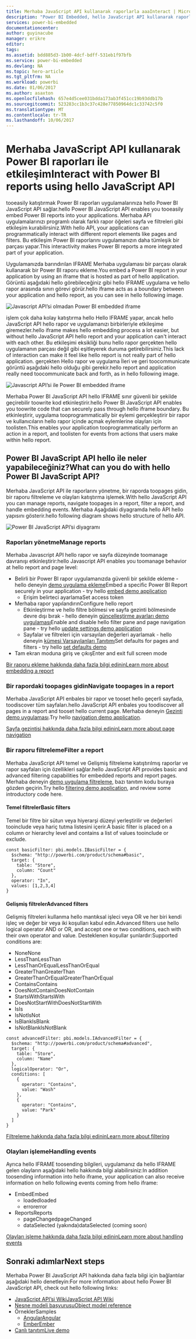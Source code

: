 ```yaml
---
title: Merhaba JavaScript API kullanarak raporlarla aaaInteract | Microsoft Docs
description: "Power BI Embedded, hello JavaScript API kullanarak raporlarla etkileşim"
services: power-bi-embedded
documentationcenter: 
author: guyinacube
manager: erikre
editor: 
tags: 
ms.assetid: bdd885d3-1b00-4dcf-bdff-531eb1f97bfb
ms.service: power-bi-embedded
ms.devlang: NA
ms.topic: hero-article
ms.tgt_pltfrm: NA
ms.workload: powerbi
ms.date: 01/06/2017
ms.author: asaxton
ms.openlocfilehash: 657e4d5cee031bdda173ab3f451cc19b93ddb17b
ms.sourcegitcommit: 523283cc1b3c37c428e77850964dc1c33742c5f0
ms.translationtype: MT
ms.contentlocale: tr-TR
ms.lasthandoff: 10/06/2017
---
```

# <a name="interact-with-power-bi-reports-using-hello-javascript-api"></a><span data-ttu-id="aebc6-103">Merhaba JavaScript API kullanarak Power BI raporları ile etkileşim</span><span class="sxs-lookup"><span data-stu-id="aebc6-103">Interact with Power BI reports using hello JavaScript API</span></span>
<span data-ttu-id="aebc6-104">tooeasily katıştırmak Power BI raporları uygulamalarınıza hello Power BI JavaScript API sağlar.</span><span class="sxs-lookup"><span data-stu-id="aebc6-104">hello Power BI JavaScript API enables you tooeasily embed Power BI reports into your applications.</span></span> <span data-ttu-id="aebc6-105">Merhaba API uygulamalarınızı programlı olarak farklı rapor öğeleri sayfa ve filtreleri gibi etkileşim kurabilirsiniz.</span><span class="sxs-lookup"><span data-stu-id="aebc6-105">With hello API, your applications can programmatically interact with different report elements like pages and filters.</span></span> <span data-ttu-id="aebc6-106">Bu etkileşim Power BI raporlarını uygulamanızın daha tümleşik bir parçası yapar.</span><span class="sxs-lookup"><span data-stu-id="aebc6-106">This interactivity makes Power BI reports a more integrated part of your application.</span></span>

<span data-ttu-id="aebc6-107">Uygulamanızda barındırılan IFRAME Merhaba uygulaması bir parçası olarak kullanarak bir Power BI raporu ekleme.</span><span class="sxs-lookup"><span data-stu-id="aebc6-107">You embed a Power BI report in your application by using an iframe that is hosted as part of hello application.</span></span> <span data-ttu-id="aebc6-108">Görüntü aşağıdaki hello görebileceğiniz gibi hello IFRAME uygulama ve hello rapor arasında sınırı görevi görür.</span><span class="sxs-lookup"><span data-stu-id="aebc6-108">hello iframe acts as a boundary between your application and hello report, as you can see in hello following image.</span></span> 

![Javascript API’si olmadan Power BI embedded iframe](media/powerbi-embedded-interact-with-reports/powerbi-embedded-interact-report-1.png)

<span data-ttu-id="aebc6-110">işlem çok daha kolay katıştırma hello Hello IFRAME yapar, ancak hello JavaScript API hello rapor ve uygulamanızı birbirleriyle etkileşime giremezler.</span><span class="sxs-lookup"><span data-stu-id="aebc6-110">hello iframe makes hello embedding process a lot easier, but without hello JavaScript API hello report and your application can't interact with each other.</span></span> <span data-ttu-id="aebc6-111">Bu etkileşimi eksikliği bunu hello rapor gerçekten hello uygulamanın parçası değil gibi eşitleyerek duruma getirebilirsiniz.</span><span class="sxs-lookup"><span data-stu-id="aebc6-111">This lack of interaction can make it feel like hello report is not really part of hello application.</span></span> <span data-ttu-id="aebc6-112">gerçekten Hello rapor ve uygulama İleri ve geri toocommunicate görüntü aşağıdaki hello olduğu gibi gerekir.</span><span class="sxs-lookup"><span data-stu-id="aebc6-112">hello report and application really need toocommunicate back and forth, as in hello following image.</span></span>

![Javascript API’si ile Power BI embedded iframe](media/powerbi-embedded-interact-with-reports/powerbi-embedded-interact-report-2.png)

<span data-ttu-id="aebc6-114">Merhaba Power BI JavaScript API hello IFRAME sınır güvenli bir şekilde geçirebilir toowrite kod etkinleştirir.</span><span class="sxs-lookup"><span data-stu-id="aebc6-114">hello Power BI JavaScript API enables you toowrite code that can securely pass through hello iframe boundary.</span></span> <span data-ttu-id="aebc6-115">Bu etkinleştirir, uygulama tooprogrammatically bir eylemi gerçekleştirir bir rapor ve kullanıcıların hello rapor içinde açmak eylemlerine olayları için toolisten.</span><span class="sxs-lookup"><span data-stu-id="aebc6-115">This enables your application tooprogrammatically perform an action in a report, and toolisten for events from actions that users make within hello report.</span></span>

## <a name="what-can-you-do-with-hello-power-bi-javascript-api"></a><span data-ttu-id="aebc6-116">Power BI JavaScript API hello ile neler yapabileceğiniz?</span><span class="sxs-lookup"><span data-stu-id="aebc6-116">What can you do with hello Power BI JavaScript API?</span></span>
<span data-ttu-id="aebc6-117">Merhaba JavaScript API ile raporlarını yönetme, bir raporda toopages gidin, bir raporu filtreleme ve olayları katıştırma işlemek.</span><span class="sxs-lookup"><span data-stu-id="aebc6-117">With hello JavaScript API you can manage reports, navigate toopages in a report, filter a report, and handle embedding events.</span></span> <span data-ttu-id="aebc6-118">Merhaba Aşağıdaki diyagramda hello API hello yapısını gösterir.</span><span class="sxs-lookup"><span data-stu-id="aebc6-118">hello following diagram shows hello structure of hello API.</span></span>

![Power BI JavaScript API’si diyagramı](media/powerbi-embedded-interact-with-reports/powerbi-embedded-interact-report-3.png)

### <a name="manage-reports"></a><span data-ttu-id="aebc6-120">Raporları yönetme</span><span class="sxs-lookup"><span data-stu-id="aebc6-120">Manage reports</span></span>
<span data-ttu-id="aebc6-121">Merhaba Javascript API hello rapor ve sayfa düzeyinde toomanage davranışı etkinleştirir:</span><span class="sxs-lookup"><span data-stu-id="aebc6-121">hello Javascript API enables you toomanage behavior at hello report and page level:</span></span>

* <span data-ttu-id="aebc6-122">Belirli bir Power BI rapor uygulamanızda güvenli bir şekilde ekleme - hello deneyin [demo uygulama ekleme](http://azure-samples.github.io/powerbi-angular-client/#/scenario1)</span><span class="sxs-lookup"><span data-stu-id="aebc6-122">Embed a specific Power BI Report securely in your application - try hello [embed demo application](http://azure-samples.github.io/powerbi-angular-client/#/scenario1)</span></span>
  * <span data-ttu-id="aebc6-123">Erişim belirteci ayarlama</span><span class="sxs-lookup"><span data-stu-id="aebc6-123">Set access token</span></span>
* <span data-ttu-id="aebc6-124">Merhaba rapor yapılandırın</span><span class="sxs-lookup"><span data-stu-id="aebc6-124">Configure hello report</span></span>
  * <span data-ttu-id="aebc6-125">Etkinleştirme ve hello filtre bölmesi ve sayfa gezinti bölmesinde devre dışı bırak - hello deneyin [güncelleştirme ayarları demo uygulaması](http://azure-samples.github.io/powerbi-angular-client/#/scenario6)</span><span class="sxs-lookup"><span data-stu-id="aebc6-125">Enable and disable hello filter pane and page navigation pane - try hello [update settings demo application](http://azure-samples.github.io/powerbi-angular-client/#/scenario6)</span></span>
  * <span data-ttu-id="aebc6-126">Sayfalar ve filtreleri için varsayılan değerleri ayarlamak - hello deneyin [kümesi Varsayılanları Tanıtımı](http://azure-samples.github.io/powerbi-angular-client/#/scenario5)</span><span class="sxs-lookup"><span data-stu-id="aebc6-126">Set defaults for pages and filters - try hello [set defaults demo](http://azure-samples.github.io/powerbi-angular-client/#/scenario5)</span></span>
* <span data-ttu-id="aebc6-127">Tam ekran moduna giriş ve çıkış</span><span class="sxs-lookup"><span data-stu-id="aebc6-127">Enter and exit full screen mode</span></span>

[<span data-ttu-id="aebc6-128">Bir raporu ekleme hakkında daha fazla bilgi edinin</span><span class="sxs-lookup"><span data-stu-id="aebc6-128">Learn more about embedding a report</span></span>](https://github.com/Microsoft/PowerBI-JavaScript/wiki/Embedding-Basics)

### <a name="navigate-toopages-in-a-report"></a><span data-ttu-id="aebc6-129">Bir rapordaki toopages gidin</span><span class="sxs-lookup"><span data-stu-id="aebc6-129">Navigate toopages in a report</span></span>
<span data-ttu-id="aebc6-130">Merhaba JavaScript API enbales bir rapor ve tooset hello geçerli sayfada, toodiscover tüm sayfaları.</span><span class="sxs-lookup"><span data-stu-id="aebc6-130">hello JavaScript API enbales you toodiscover all pages in a report and tooset hello current page.</span></span> <span data-ttu-id="aebc6-131">Merhaba deneyin [Gezinti demo uygulaması](http://azure-samples.github.io/powerbi-angular-client/#/scenario3).</span><span class="sxs-lookup"><span data-stu-id="aebc6-131">Try hello [navigation demo application](http://azure-samples.github.io/powerbi-angular-client/#/scenario3).</span></span>

[<span data-ttu-id="aebc6-132">Sayfa gezintisi hakkında daha fazla bilgi edinin</span><span class="sxs-lookup"><span data-stu-id="aebc6-132">Learn more about page navigation</span></span>](https://github.com/Microsoft/PowerBI-JavaScript/wiki/Page-Navigation)

### <a name="filter-a-report"></a><span data-ttu-id="aebc6-133">Bir raporu filtreleme</span><span class="sxs-lookup"><span data-stu-id="aebc6-133">Filter a report</span></span>
<span data-ttu-id="aebc6-134">Merhaba JavaScript API temel ve Gelişmiş filtreleme katıştırılmış raporlar ve rapor sayfaları için özellikleri sağlar.</span><span class="sxs-lookup"><span data-stu-id="aebc6-134">hello JavaScript API provides basic and advanced filtering capabilities for embedded reports and report pages.</span></span> <span data-ttu-id="aebc6-135">Merhaba deneyin [demo uygulama filtreleme](http://azure-samples.github.io/powerbi-angular-client/#/scenario4), bazı tanıtım kodu buraya gözden geçirin.</span><span class="sxs-lookup"><span data-stu-id="aebc6-135">Try hello [filtering demo application](http://azure-samples.github.io/powerbi-angular-client/#/scenario4), and review some introductory code here.</span></span>  

#### <a name="basic-filters"></a><span data-ttu-id="aebc6-136">Temel filtreler</span><span class="sxs-lookup"><span data-stu-id="aebc6-136">Basic filters</span></span>
<span data-ttu-id="aebc6-137">Temel bir filtre bir sütun veya hiyerarşi düzeyi yerleştirilir ve değerleri tooinclude veya hariç tutma listesini içerir.</span><span class="sxs-lookup"><span data-stu-id="aebc6-137">A basic filter is placed on a column or hierarchy level and contains a list of values tooinclude or exclude.</span></span>

```
const basicFilter: pbi.models.IBasicFilter = {
  $schema: "http://powerbi.com/product/schema#basic",
  target: {
    table: "Store",
    column: "Count"
  },
  operator: "In",
  values: [1,2,3,4]
}
```


#### <a name="advanced-filters"></a><span data-ttu-id="aebc6-138">Gelişmiş filtreler</span><span class="sxs-lookup"><span data-stu-id="aebc6-138">Advanced filters</span></span>
<span data-ttu-id="aebc6-139">Gelişmiş filtreleri kullanma hello mantıksal işleci veya OR ve her biri kendi işleç ve değer bir veya iki koşulları kabul edin.</span><span class="sxs-lookup"><span data-stu-id="aebc6-139">Advanced filters use hello logical operator AND or OR, and accept one or two conditions, each with their own operator and value.</span></span> <span data-ttu-id="aebc6-140">Desteklenen koşullar şunlardır:</span><span class="sxs-lookup"><span data-stu-id="aebc6-140">Supported conditions are:</span></span>

* <span data-ttu-id="aebc6-141">None</span><span class="sxs-lookup"><span data-stu-id="aebc6-141">None</span></span>
* <span data-ttu-id="aebc6-142">LessThan</span><span class="sxs-lookup"><span data-stu-id="aebc6-142">LessThan</span></span>
* <span data-ttu-id="aebc6-143">LessThanOrEqual</span><span class="sxs-lookup"><span data-stu-id="aebc6-143">LessThanOrEqual</span></span>
* <span data-ttu-id="aebc6-144">GreaterThan</span><span class="sxs-lookup"><span data-stu-id="aebc6-144">GreaterThan</span></span>
* <span data-ttu-id="aebc6-145">GreaterThanOrEqual</span><span class="sxs-lookup"><span data-stu-id="aebc6-145">GreaterThanOrEqual</span></span>
* <span data-ttu-id="aebc6-146">Contains</span><span class="sxs-lookup"><span data-stu-id="aebc6-146">Contains</span></span>
* <span data-ttu-id="aebc6-147">DoesNotContain</span><span class="sxs-lookup"><span data-stu-id="aebc6-147">DoesNotContain</span></span>
* <span data-ttu-id="aebc6-148">StartsWith</span><span class="sxs-lookup"><span data-stu-id="aebc6-148">StartsWith</span></span>
* <span data-ttu-id="aebc6-149">DoesNotStartWith</span><span class="sxs-lookup"><span data-stu-id="aebc6-149">DoesNotStartWith</span></span>
* <span data-ttu-id="aebc6-150">Is</span><span class="sxs-lookup"><span data-stu-id="aebc6-150">Is</span></span>
* <span data-ttu-id="aebc6-151">IsNot</span><span class="sxs-lookup"><span data-stu-id="aebc6-151">IsNot</span></span>
* <span data-ttu-id="aebc6-152">IsBlank</span><span class="sxs-lookup"><span data-stu-id="aebc6-152">IsBlank</span></span>
* <span data-ttu-id="aebc6-153">IsNotBlank</span><span class="sxs-lookup"><span data-stu-id="aebc6-153">IsNotBlank</span></span>

```
const advancedFilter: pbi.models.IAdvancedFilter = {
  $schema: "http://powerbi.com/product/schema#advanced",
  target: {
    table: "Store",
    column: "Name"
  },
  logicalOperator: "Or",
  conditions: [
    {
      operator: "Contains",
      value: "Wash"
    },
    {
      operator: "Contains",
      value: "Park"
    }
  ]
}
```
[<span data-ttu-id="aebc6-154">Filtreleme hakkında daha fazla bilgi edinin</span><span class="sxs-lookup"><span data-stu-id="aebc6-154">Learn more about filtering</span></span>](https://github.com/Microsoft/PowerBI-JavaScript/wiki/Filters)

### <a name="handling-events"></a><span data-ttu-id="aebc6-155">Olayları işleme</span><span class="sxs-lookup"><span data-stu-id="aebc6-155">Handling events</span></span>
<span data-ttu-id="aebc6-156">Ayrıca hello IFRAME toosending bilgileri, uygulamanız da hello IFRAME gelen olayların aşağıdaki hello hakkında bilgi alabilirsiniz:</span><span class="sxs-lookup"><span data-stu-id="aebc6-156">In addition toosending information into hello iframe, your application can also receive information on hello following events coming from hello iframe:</span></span>

* <span data-ttu-id="aebc6-157">Embed</span><span class="sxs-lookup"><span data-stu-id="aebc6-157">Embed</span></span>
  * <span data-ttu-id="aebc6-158">loaded</span><span class="sxs-lookup"><span data-stu-id="aebc6-158">loaded</span></span>
  * <span data-ttu-id="aebc6-159">error</span><span class="sxs-lookup"><span data-stu-id="aebc6-159">error</span></span>
* <span data-ttu-id="aebc6-160">Reports</span><span class="sxs-lookup"><span data-stu-id="aebc6-160">Reports</span></span>
  * <span data-ttu-id="aebc6-161">pageChanged</span><span class="sxs-lookup"><span data-stu-id="aebc6-161">pageChanged</span></span>
  * <span data-ttu-id="aebc6-162">dataSelected (yakında)</span><span class="sxs-lookup"><span data-stu-id="aebc6-162">dataSelected (coming soon)</span></span>

[<span data-ttu-id="aebc6-163">Olayları işleme hakkında daha fazla bilgi edinin</span><span class="sxs-lookup"><span data-stu-id="aebc6-163">Learn more about handling events</span></span>](https://github.com/Microsoft/PowerBI-JavaScript/wiki/Handling-Events)

## <a name="next-steps"></a><span data-ttu-id="aebc6-164">Sonraki adımlar</span><span class="sxs-lookup"><span data-stu-id="aebc6-164">Next steps</span></span>
<span data-ttu-id="aebc6-165">Merhaba Power BI JavaScript API hakkında daha fazla bilgi için bağlantılar aşağıdaki hello denetleyin:</span><span class="sxs-lookup"><span data-stu-id="aebc6-165">For more information about hello Power BI JavaScript API, check out hello following links:</span></span>

* [<span data-ttu-id="aebc6-166">JavaScript API’si Wiki</span><span class="sxs-lookup"><span data-stu-id="aebc6-166">JavaScript API Wiki</span></span>](https://github.com/Microsoft/PowerBI-JavaScript/wiki)
* [<span data-ttu-id="aebc6-167">Nesne modeli başvurusu</span><span class="sxs-lookup"><span data-stu-id="aebc6-167">Object model reference</span></span>](https://microsoft.github.io/powerbi-models/modules/_models_.html)
* <span data-ttu-id="aebc6-168">Örnekler</span><span class="sxs-lookup"><span data-stu-id="aebc6-168">Samples</span></span>
  * [<span data-ttu-id="aebc6-169">Angular</span><span class="sxs-lookup"><span data-stu-id="aebc6-169">Angular</span></span>](http://azure-samples.github.io/powerbi-angular-client)
  * [<span data-ttu-id="aebc6-170">Ember</span><span class="sxs-lookup"><span data-stu-id="aebc6-170">Ember</span></span>](https://github.com/Microsoft/powerbi-ember)
* [<span data-ttu-id="aebc6-171">Canlı tanıtım</span><span class="sxs-lookup"><span data-stu-id="aebc6-171">Live demo</span></span>](https://microsoft.github.io/PowerBI-JavaScript/demo/)

